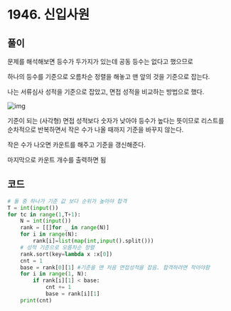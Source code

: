 # 1946. 신입사원

## 풀이

문제를 해석해보면 등수가 두가지가 있는데 공동 등수는 없다고 했으므로

하나의 등수를 기준으로 오름차순 정렬을 해놓고 맨 앞의 것을 기준으로 잡는다.

나는 서류심사 성적을 기준으로 잡았고, 면접 성적을 비교하는 방법으로 했다.

![img](https://blog.kakaocdn.net/dn/kNNoz/btq3mirk0iP/rHk4fvatwmggFVBv3mrhM1/img.png)

기준이 되는 (사각형) 면접 성적보다 숫자가 낮아야 등수가 높다는 뜻이므로 리스트를 순차적으로 반복하면서 작은 수가 나올 때까지 기준을 바꾸지 않는다.

작은 수가 나오면 카운트를 해주고 기준을 갱신해준다.

마지막으로 카운트 개수를 출력하면 됨

## 코드



```python
# 둘 중 하나가 기준 값 보다 순위가 높아야 합격
T = int(input())
for tc in range(1,T+1):
    N = int(input())
    rank = [[]for _ in range(N)]
    for i in range(N):
        rank[i]=list(map(int,input().split()))
    # 성적 기준으로 오름차순 정렬
    rank.sort(key=lambda x :x[0])
    cnt = 1
    base = rank[0][1] #기준을 맨 처음 면접성적을 잡음. 합격하려면 작아야함
    for i in range(1, N):
        if rank[i][1] < base:
            cnt += 1
            base = rank[i][1]
    print(cnt)
```